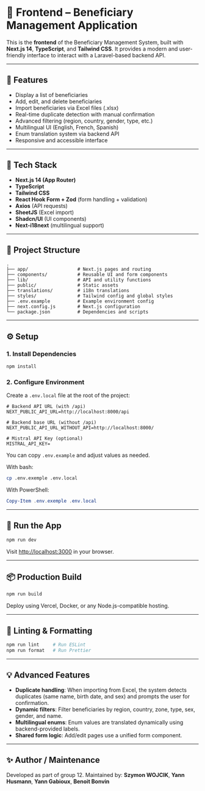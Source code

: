 # 🎯 Frontend – Beneficiary Management Application

This is the **frontend** of the Beneficiary Management System, built with **Next.js 14**, **TypeScript**, and **Tailwind CSS**. It provides a modern and user-friendly interface to interact with a Laravel-based backend API.

---

## 🚀 Features

- Display a list of beneficiaries
- Add, edit, and delete beneficiaries
- Import beneficiaries via Excel files (.xlsx)
- Real-time duplicate detection with manual confirmation
- Advanced filtering (region, country, gender, type, etc.)
- Multilingual UI (English, French, Spanish)
- Enum translation system via backend API
- Responsive and accessible interface

---

## 🧰 Tech Stack

- **Next.js 14 (App Router)**
- **TypeScript**
- **Tailwind CSS**
- **React Hook Form + Zod** (form handling + validation)
- **Axios** (API requests)
- **SheetJS** (Excel import)
- **Shadcn/UI** (UI components)
- **Next-i18next** (multilingual support)

---

## 📁 Project Structure

```
.
├── app/                  # Next.js pages and routing
├── components/           # Reusable UI and form components
├── lib/                  # API and utility functions
├── public/               # Static assets
├── translations/         # i18n translations
├── styles/               # Tailwind config and global styles
├── .env.example          # Example environment config
├── next.config.js        # Next.js configuration
└── package.json          # Dependencies and scripts
```

---

## ⚙️ Setup

### 1. Install Dependencies

```bash
npm install
```

### 2. Configure Environment

Create a `.env.local` file at the root of the project:

```env
# Backend API URL (with /api)
NEXT_PUBLIC_API_URL=http://localhost:8000/api

# Backend base URL (without /api)
NEXT_PUBLIC_API_URL_WITHOUT_API=http://localhost:8000/

# Mistral API Key (optional)
MISTRAL_API_KEY=
```

You can copy `.env.example` and adjust values as needed.

With bash:
```bash
cp .env.exemple .env.local
```
With PowerShell:
```PowerShell
Copy-Item .env.exemple .env.local
```

---

## 🏃 Run the App

```bash
npm run dev
```

Visit [http://localhost:3000](http://localhost:3000) in your browser.

---

## 📦 Production Build

```bash
npm run build
```

Deploy using Vercel, Docker, or any Node.js-compatible hosting.

---

## 🧪 Linting & Formatting

```bash
npm run lint     # Run ESLint
npm run format   # Run Prettier
```
---

## 💡 Advanced Features

- **Duplicate handling**: When importing from Excel, the system detects duplicates (same name, birth date, and sex) and prompts the user for confirmation.
- **Dynamic filters**: Filter beneficiaries by region, country, zone, type, sex, gender, and name.
- **Multilingual enums**: Enum values are translated dynamically using backend-provided labels.
- **Shared form logic**: Add/edit pages use a unified form component.

---


## ✨ Author / Maintenance
Developed as part of group 12.
Maintained by: **Szymon WOJCIK**, **Yann Husmann**, **Yann Gabioux**, **Benoit Bonvin**